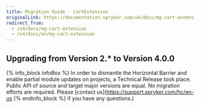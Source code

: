 ```yaml
---
title: Migration Guide - CartExtension
originalLink: https://documentation.spryker.com/v4/docs/mg-cart-extension
redirect_from:
  - /v4/docs/mg-cart-extension
  - /v4/docs/en/mg-cart-extension
---
```


## Upgrading from Version 2.* to Version 4.0.0
{% info_block infoBox %}
In order to dismantle the Horizontal Barrier and enable partial module updates on projects, a Technical Release took place. Public API of source and target major versions are equal. No migration efforts are required. Please [contact us](https://support.spryker.com/hc/en-us
{% endinfo_block %} if you have any questions.)

